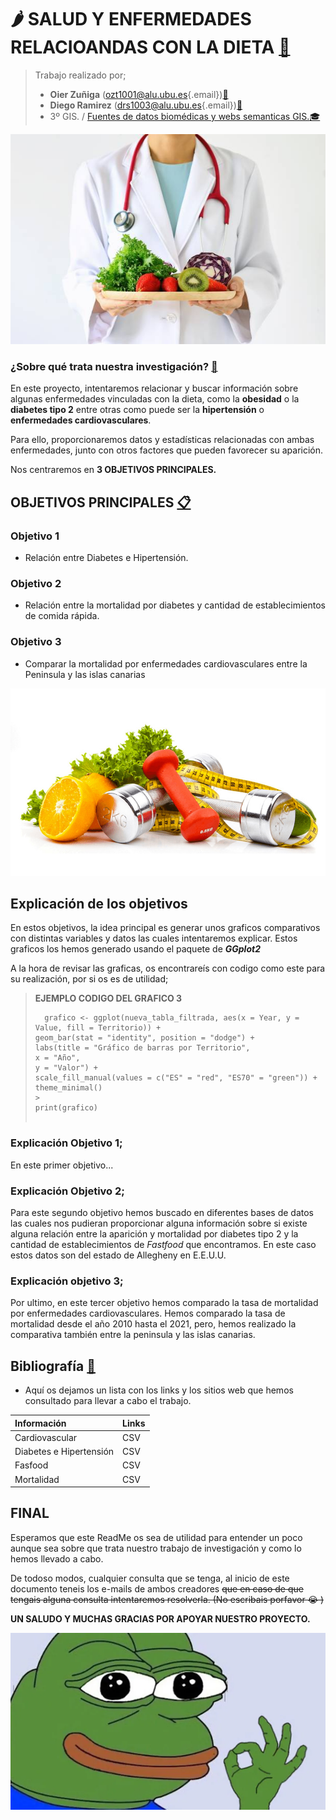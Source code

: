 # 🌶️ SALUD Y ENFERMEDADES RELACIOANDAS CON LA DIETA [🍌](https://emojipedia.org/shortcodes)

> Trabajo realizado por;
>
> -   **Oier Zuñiga** ([ozt1001\@alu.ubu.es](mailto:ozt1001@alu.ubu.es){.email})[📩](https://emojipedia.org/shortcodes)
> -   **Diego Ramirez** ([drs1003\@alu.ubu.es](mailto:drs1003@alu.ubu.es){.email})[📩](https://emojipedia.org/shortcodes)
> -   3º GIS. / [Fuentes de datos biomédicas y webs semanticas GIS.](https://ubuvirtual.ubu.es/course/view.php?id=14468)[🎓](https://emojipedia.org/shortcodes)

![🥝](Fotos/Portada.jpg)

### ¿Sobre qué trata nuestra investigación? [🔎](https://emojipedia.org/shortcodes)

En este proyecto, intentaremos relacionar y buscar información sobre algunas enfermedades vinculadas con la dieta, como la **obesidad** o la **diabetes tipo 2** entre otras como puede ser la **hipertensión** o **enfermedades cardiovasculares**.

Para ello, proporcionaremos datos y estadísticas relacionadas con ambas enfermedades, junto con otros factores que pueden favorecer su aparición.

Nos centraremos en **3 OBJETIVOS PRINCIPALES.**

## OBJETIVOS PRINCIPALES [📋](https://emojipedia.org/shortcodes)

### **Objetivo 1**

-   Relación entre Diabetes e Hipertensión.

### **Objetivo 2**

-   Relación entre la mortalidad por diabetes y cantidad de establecimientos de comida rápida.

### **Objetivo 3**

-   Comparar la mortalidad por enfermedades cardiovasculares entre la Peninsula y las islas canarias

![💪](Fotos/DietaDeporte.jpg)

## Explicación de los objetivos

En estos objetivos, la idea principal es generar unos graficos comparativos con distintas variables y datos las cuales intentaremos explicar. Estos graficos los hemos generado usando el paquete de ***GGplot2***

A la hora de revisar las graficas, os encontrareís con codigo como este para su realización, por si os es de utilidad;

> **EJEMPLO CODIGO DEL GRAFICO 3**
>
> ```{r}
>   grafico <- ggplot(nueva_tabla_filtrada, aes(x = Year, y = Value, fill = Territorio)) +
> geom_bar(stat = "identity", position = "dodge") +
> labs(title = "Gráfico de barras por Territorio",
> x = "Año",
> y = "Valor") +
> scale_fill_manual(values = c("ES" = "red", "ES70" = "green")) +
> theme_minimal()
> >
> print(grafico)
>  
> ```

### **Explicación Objetivo 1**;

En este primer objetivo...

### **Explicación Objetivo 2**;

Para este segundo objetivo hemos buscado en diferentes bases de datos las cuales nos pudieran proporcionar alguna información sobre si existe alguna relación entre la aparición y mortalidad por diabetes tipo 2 y la cantidad de establecimientos de *Fastfood* que encontramos. En este caso estos datos son del estado de Allegheny en E.E.U.U.

### **Explicación objetivo 3**;

Por ultimo, en este tercer objetivo hemos comparado la tasa de mortalidad por enfermedades cardiovasculares. Hemos comparado la tasa de mortalidad desde el año 2010 hasta el 2021, pero, hemos realizado la comparativa también entre la peninsula y las islas canarias.

## Bibliografía [📰](https://emojipedia.org/shortcodes)

-   Aquí os dejamos un lista con los links y los sitios web que hemos consultado para llevar a cabo el trabajo.

| **Información**         | **Links** |
|:------------------------|:----------|
| Cardiovascular          | CSV       |
| Diabetes e Hipertensión | CSV       |
| Fasfood                 | CSV       |
| Mortalidad              | CSV       |

## FINAL

Esperamos que este ReadMe os sea de utilidad para entender un poco aunque sea sobre que trata nuestro trabajo de investigación y como lo hemos llevado a cabo.

De todoso modos, cualquier consulta que se tenga, al inicio de este documento teneis los e-mails de ambos creadores ~~que en caso de que tengais alguna consulta intentaremos resolverla. (No escribais porfavor 😭 )~~

**UN SALUDO Y MUCHAS GRACIAS POR APOYAR NUESTRO PROYECTO.**

![**FIN**](Fotos/Despedida.jpg)
